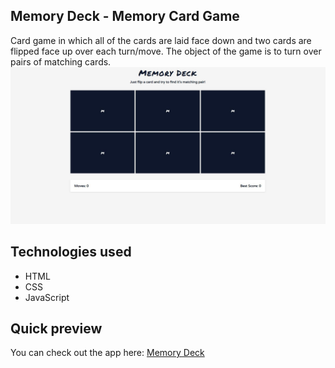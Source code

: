 ## Memory Deck - Memory Card Game
Card game in which all of the cards are laid face down and two cards are flipped face up over each turn/move. The object of the game is to turn over pairs of matching cards.
&nbsp;
![Memory Card Game](./img/app-preview.JPG)

## Technologies used
- HTML
- CSS
- JavaScript  

## Quick preview
You can check out the app here:
[Memory Deck](http://memory-deck-app.netlify.app "Memory Deck App")
